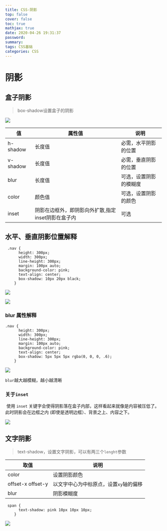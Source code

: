 ```yaml
---
title: CSS-阴影
top: false
cover: false
toc: true
mathjax: true
date: 2020-04-26 19:31:37
password:
summary:
tags: CSS基础
categories: CSS
---
```


# 阴影

## 盒子阴影

> box-shadow设置盒子的阴影

![](yinying3.gif)

| 值       | 属性值                                             | 说明                   |
| -------- | -------------------------------------------------- | ---------------------- |
| h-shadow | 长度值                                             | 必需，水平阴影的位置   |
| v-shadow | 长度值                                             | 必需，垂直阴影的位置   |
| blur     | 长度值                                             | 可选，设置阴影的模糊度 |
| color    | 颜色值                                             | 可选，设置阴影的颜色   |
| inset    | 阴影在边框外，即阴影向外扩散,指定inset阴影在盒子内 | 可选                   |

## 水平、垂直阴影位置解释

```
 .nav {
      height: 300px;
      width: 300px;
      line-height: 300px;
      margin: 100px auto;
      background-color: pink;
      text-align: center;
      box-shadow: 10px 20px black;
    }
```



![](yinying1.gif)

![](Snipaste_2020-04-27_11-36-53.png)

### blur 属性解释

```
.nav {
      height: 300px;
      width: 300px;
      line-height: 300px;
      margin: 100px auto;
      background-color: pink;
      text-align: center;
      box-shadow: 5px 5px 5px rgba(0, 0, 0, .6);
    }
```

![](yinying2.gif)

`blur`越大越模糊，越小越清晰

### 关于`inset` 

​	使用 `inset` 关键字会使得阴影落在盒子内部，这样看起来就像是内容被压低了。 此时阴影会在边框之内 (即使是透明边框）、背景之上、内容之下。

![](Snipaste_2020-04-27_13-52-17.png)

## 文字阴影

> text-shadow，设置文字阴影，可以有两三个`lenght`参数

| 取值               | 说明                                   |
| ------------------ | -------------------------------------- |
| color              | 设置阴影颜色                           |
| offset-x  offset-y | 以文字中心为中标原点，设置`xy`轴的偏移 |
| blur               | 阴影模糊度                             |

```
 span {
      text-shadow: pink 10px 10px 10px;
    }
```



![](Snipaste_2020-04-27_13-51-10.png)